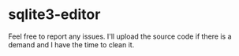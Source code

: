 # sqlite3-editor
Feel free to report any issues.
I'll upload the source code if there is a demand and I have the time to clean it.
